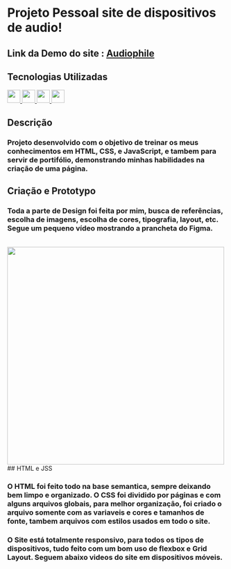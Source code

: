 # Projeto Pessoal site de dispositivos de audio!

## Link da Demo do site : [Audiophile](https://gustavocmonteiro.github.io/audiophile/)

## Tecnologias Utilizadas
<div>
  <a href="https://github.com/GustavoCMonteiro">
    <img height="30em" src="https://img.shields.io/badge/HTML5-E34F26?style=for-the-badge&logo=html5&logoColor=white"/>
    <img height="30em" src="https://img.shields.io/badge/CSS3-1572B6?style=for-the-badge&logo=css3&logoColor=white"/>
     <img height="30m" src="https://img.shields.io/badge/JavaScript-323330?style=for-the-badge&logo=javascript&logoColor=F7DF1E"/>
    <img height="30em" src="https://img.shields.io/badge/Figma-F24E1E?style=for-the-badge&logo=figma&logoColor=white"/>
  </a>
</div>  
  
 
## Descrição

### Projeto desenvolvido com o objetivo de treinar os meus conhecimentos em HTML, CSS, e JavaScript, e tambem para servir de portifólio, demonstrando minhas habilidades na criação de uma página.

## Criação e Prototypo

### Toda a parte de Design foi feita por mim, busca de referências, escolha de imagens, escolha de cores, tipografia, layout, etc. Segue um pequeno vídeo mostrando a prancheta do Figma.
<br>
<img height="500em" src="https://github.com/GustavoCMonteiro/audiophile/blob/main/src/github/audiophile%20figma.gif"/>
<br>
## HTML e JSS

### O HTML foi feito todo na base semantica, sempre deixando bem limpo e organizado. O CSS foi dividido por páginas e com alguns arquivos globais, para melhor organização, foi criado o arquivo somente com as variaveis e cores e tamanhos de fonte, tambem arquivos com estilos usados em todo o site.
### O Site está totalmente responsivo, para todos os tipos de dispositivos, tudo feito com um bom uso de flexbox e Grid Layout. Seguem abaixo videos do site em dispositivos móveis.

